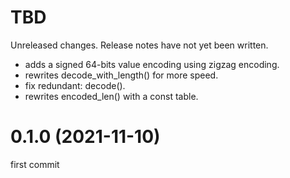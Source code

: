 TBD
===
Unreleased changes. Release notes have not yet been written.

* adds a signed 64-bits value encoding using zigzag encoding.
* rewrites decode_with_length() for more speed.
* fix redundant: decode().
* rewrites encoded_len() with a const table.

0.1.0 (2021-11-10)
=====

first commit
